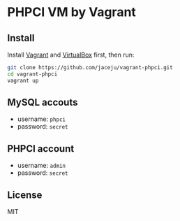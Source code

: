 # PHPCI VM by Vagrant

## Install

Install [Vagrant](https://www.vagrantup.com/) and [VirtualBox](https://www.virtualbox.org/) first, then run:

```bash
git clone https://github.com/jaceju/vagrant-phpci.git
cd vagrant-phpci
vagrant up
```

## MySQL accouts

* username: `phpci`
* password: `secret`

## PHPCI account

* username: `admin`
* password: `secret`

## License

MIT